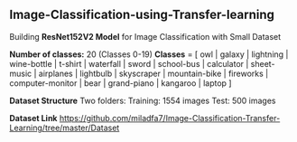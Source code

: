 ## Image-Classification-using-Transfer-learning
Building **ResNet152V2 Model** for Image Classification with Small Dataset 

**Number of classes:** 20 (Classes 0-19)
**Classes** = [ owl | galaxy | lightning | wine-bottle | t-shirt | waterfall | sword | school-bus | calculator | sheet-music | airplanes | lightbulb | skyscraper | mountain-bike | fireworks | computer-monitor | bear | grand-piano | kangaroo | laptop ]

**Dataset Structure**
Two folders:
Training: 1554 images
Test: 500 images

**Dataset Link**
https://github.com/miladfa7/Image-Classification-Transfer-Learning/tree/master/Dataset